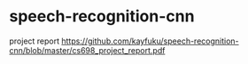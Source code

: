 # speech-recognition-cnn  
project report
https://github.com/kayfuku/speech-recognition-cnn/blob/master/cs698_project_report.pdf  


